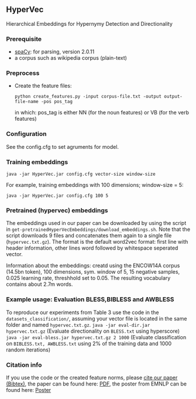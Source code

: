 ## HyperVec
Hierarchical Embeddings for Hypernymy Detection and Directionality

### Prerequisite
  - [spaCy](https://spacy.io): for parsing, version 2.0.11
  - a corpus such as wikipedia corpus (plain-text)

### Preprocess
 - Create the feature files:
 
    ```python create_features.py -input corpus-file.txt -output output-file-name -pos pos_tag```
    
    in which: pos_tag is either NN (for the noun features) or VB (for the verb features)     

### Configuration
See the config.cfg to set agruments for model.

### Training embeddings
  ```java -jar HyperVec.jar config.cfg vector-size window-size```
  
  For example, training embeddings with 100 dimensions; window-size = 5:

  ```java -jar HyperVec.jar config.cfg 100 5```
  
 ### Pretrained (hypervec) embeddings
 The embeddings used in our paper can be downloaded by using the script in `get-pretrainedHyperVecEmbeddings/download_embeddings.sh`. Note that the script downloads 9 files and concatenates them again to a single file (`hypervec.txt.gz`). The format is the default word2vec format: first line with header information, other lines word followed by whitespace seperated vector.

Information about the embeddings: creatd using the ENCOW14A corpus (14.5bn token), 100 dimensions, sym. window of 5, 15 negative samples, 0.025 learning rate, threshhold set to 0.05. The resulting vocabulary contains about 2.7m words. 
  
### Example usage: Evaluation BLESS,BIBLESS and AWBLESS
To reproduce our experiments from Table 3 use the code in the `datasets_classification/`, 
assuming your vector file is located in the same folder and named `hypervec.txt.gz`. 
  `java -jar eval-dir.jar hypervec.txt.gz` (Evaluate directionality on `BLESS.txt` using hyperscore)
  `java -jar eval-bless.jar hypervec.txt.gz 2 1000` (Evaluate classification on `BIBLESS.txt, AWBLESS.txt` using 2% of the training data and 1000 random iterations)
  

### Citation info
If you use the code or the created feature norms, please [cite our paper (Bibtex)](http://www2.ims.uni-stuttgart.de/bibliographie/entry/2811b00e1bbd503adf28648ddb737132dc67a091/), the paper can be found here: [PDF](http://www.aclweb.org/anthology/D17-1022), the poster from EMNLP can be found here: [Poster](http://www.ims.uni-stuttgart.de/institut/mitarbeiter/koepermn/publications/poster_EMNLP2017.pdf)
